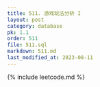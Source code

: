 ```yaml
---
title: 511. 游戏玩法分析 I
layout: post
category: database
pk: 1.1
order: 511
file: 511.sql
markdown: 511.md
last_modified_at: 2023-08-11
---
```


{% include leetcode.md %}
